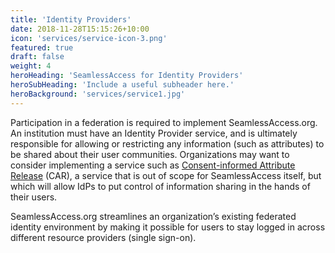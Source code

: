 ```yaml
---
title: 'Identity Providers'
date: 2018-11-28T15:15:26+10:00
icon: 'services/service-icon-3.png'
featured: true
draft: false
weight: 4
heroHeading: 'SeamlessAccess for Identity Providers'
heroSubHeading: 'Include a useful subheader here.'
heroBackground: 'services/service1.jpg'
---
```


Participation in a federation is required to implement SeamlessAccess.org. An institution must have an Identity Provider service, and is ultimately responsible for allowing or restricting any information (such as attributes) to be shared about their user communities. Organizations may want to consider implementing a service such as [Consent-informed Attribute Release](https://spaces.at.internet2.edu/display/CAR/CAR%3A+Consent-informed+Attribute+Release+system) (CAR), a service that is out of scope for SeamlessAccess itself, but which will allow IdPs to put control of information sharing in the hands of their users. 

SeamlessAccess.org streamlines an organization’s existing federated identity environment by making it possible for users to stay logged in across different resource providers (single sign-on).
